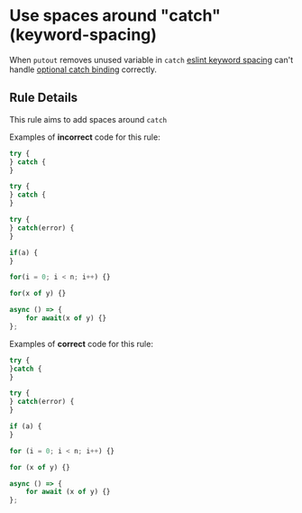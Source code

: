 # Use spaces around "catch" (keyword-spacing)

When `putout` removes unused variable in `catch` [eslint keyword spacing](https://eslint.org/docs/rules/keyword-spacing) can't handle [optional catch binding](https://github.com/tc39/proposal-optional-catch-binding) correctly.

## Rule Details

This rule aims to add spaces around `catch`

Examples of **incorrect** code for this rule:

```js
try {
} catch {
}

try {
} catch {
}

try {
} catch(error) {
}

if(a) {
}

for(i = 0; i < n; i++) {}

for(x of y) {}

async () => {
    for await(x of y) {}
};
```

Examples of **correct** code for this rule:

```js
try {
}catch {
}

try {
} catch(error) {
}

if (a) {
}

for (i = 0; i < n; i++) {}

for (x of y) {}

async () => {
    for await (x of y) {}
};
```
